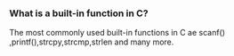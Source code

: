 ### What is a built-in function in C?
The most commonly used built-in functions in C ae scanf() ,printf(),strcpy,strcmp,strlen and many more.